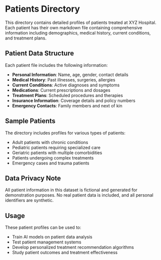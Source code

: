 # Patients Directory

This directory contains detailed profiles of patients treated at XYZ Hospital. Each patient has their own markdown file containing comprehensive information including demographics, medical history, current conditions, and treatment plans.

## Patient Data Structure

Each patient file includes the following information:

- **Personal Information**: Name, age, gender, contact details
- **Medical History**: Past illnesses, surgeries, allergies
- **Current Conditions**: Active diagnoses and symptoms
- **Medications**: Current prescriptions and dosages
- **Treatment Plans**: Scheduled procedures and therapies
- **Insurance Information**: Coverage details and policy numbers
- **Emergency Contacts**: Family members and next of kin

## Sample Patients

The directory includes profiles for various types of patients:

- Adult patients with chronic conditions
- Pediatric patients requiring specialized care
- Geriatric patients with multiple comorbidities
- Patients undergoing complex treatments
- Emergency cases and trauma patients

## Data Privacy Note

All patient information in this dataset is fictional and generated for demonstration purposes. No real patient data is included, and all personal identifiers are synthetic.

## Usage

These patient profiles can be used to:

- Train AI models on patient data analysis
- Test patient management systems
- Develop personalized treatment recommendation algorithms
- Study patient outcomes and treatment effectiveness